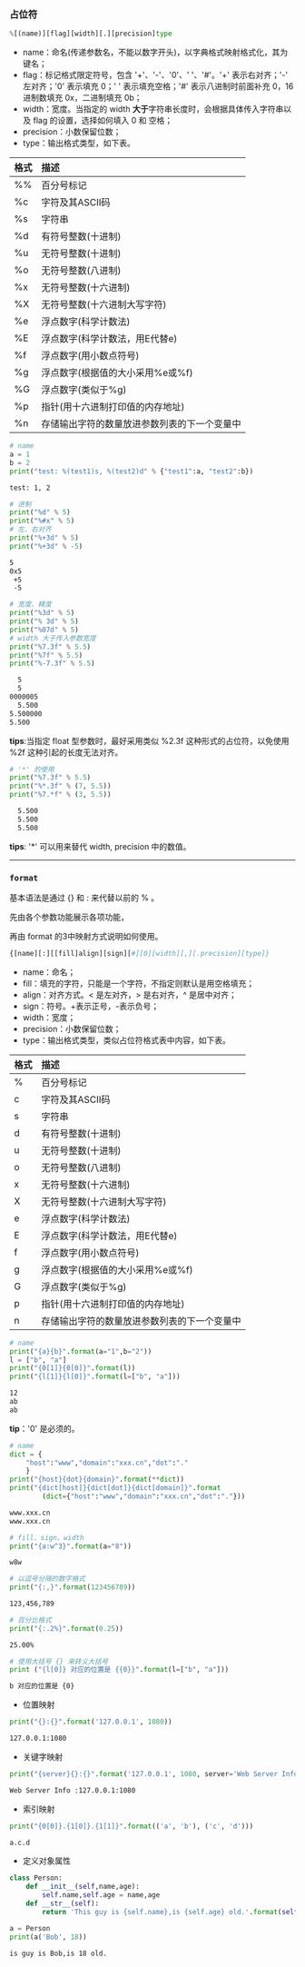 ### 占位符

```python
%[(name)][flag][width][.][precision]type
```

* name：命名(传递参数名，不能以数字开头)，以字典格式映射格式化，其为键名；
* flag：标记格式限定符号，包含 '+'、'-'、'0'、' '、'#'。'+' 表示右对齐；'-' 左对齐；'0' 表示填充 0；' ' 表示填充空格；'#' 表示八进制时前面补充 0，16 进制数填充 0x，二进制填充 0b；
* width：宽度。当指定的 width **大于**字符串长度时，会根据具体传入字符串以及 flag 的设置，选择如何填入 0 和 空格；
* precision：小数保留位数；
* type：输出格式类型，如下表。

|格式|描述|
|:-|:-|
|%%|百分号标记|
|%c|字符及其ASCII码|
|%s|字符串|
|%d|有符号整数(十进制)|
|%u|无符号整数(十进制)|
|%o|无符号整数(八进制)|
|%x|无符号整数(十六进制)|
|%X|无符号整数(十六进制大写字符)|
|%e|浮点数字(科学计数法)|
|%E|浮点数字(科学计数法，用E代替e)|
|%f|浮点数字(用小数点符号)|
|%g|浮点数字(根据值的大小采用%e或%f)|
|%G|浮点数字(类似于%g)|
|%p|指针(用十六进制打印值的内存地址)|
|%n|存储输出字符的数量放进参数列表的下一个变量中|

```python
# name
a = 1
b = 2
print("test: %(test1)s, %(test2)d" % {"test1":a, "test2":b})
```

```bash
test: 1, 2
```

```python
# 进制
print("%d" % 5)
print("%#x" % 5)
# 左、右对齐
print("%+3d" % 5)
print("%+3d" % -5)
```

```bash
5
0x5
 +5
 -5
```

```python
# 宽度、精度
print("%3d" % 5)
print("% 3d" % 5)
print("%07d" % 5)
# width 大于传入参数宽度
print("%7.3f" % 5.5)
print("%7f" % 5.5)
print("%-7.3f" % 5.5)
```

```bash
  5
  5
0000005
  5.500
5.500000
5.500
```

**tips**:当指定 float 型参数时，最好采用类似 %2.3f 这种形式的占位符，以免使用 %2f 这种引起的长度无法对齐。

```python
# '*' 的使用
print("%7.3f" % 5.5)
print("%*.3f" % (7, 5.5))
print("%7.*f" % (3, 5.5))
```

```bash
  5.500
  5.500
  5.500
```

**tips**: '*' 可以用来替代 width, precision 中的数值。

***

### `format`

基本语法是通过 {} 和 : 来代替以前的 % 。

先由各个参数功能展示各项功能，

再由 format 的3中映射方式说明如何使用。

```python
{[name][:][[fill]align][sign][#][0][width][,][.precision][type]}
```

* name：命名；
* fill：填充的字符，只能是一个字符，不指定则默认是用空格填充；
* align：对齐方式。< 是左对齐，> 是右对齐，^ 是居中对齐；
* sign：符号。+表示正号，-表示负号；
* width：宽度；
* precision：小数保留位数；
* type：输出格式类型，类似占位符格式表中内容，如下表。

|格式|描述|
|:-|:-|
|%|百分号标记|
|c|字符及其ASCII码|
|s|字符串|
|d|有符号整数(十进制)|
|u|无符号整数(十进制)|
|o|无符号整数(八进制)|
|x|无符号整数(十六进制)|
|X|无符号整数(十六进制大写字符)|
|e|浮点数字(科学计数法)|
|E|浮点数字(科学计数法，用E代替e)|
|f|浮点数字(用小数点符号)|
|g|浮点数字(根据值的大小采用%e或%f)|
|G|浮点数字(类似于%g)|
|p|指针(用十六进制打印值的内存地址)|
|n|存储输出字符的数量放进参数列表的下一个变量中|

```python
# name
print("{a}{b}".format(a="1",b="2"))
l = ["b", "a"]
print("{0[1]}{0[0]}".format(l))
print("{l[1]}{l[0]}".format(l=["b", "a"]))
```

```bash
12
ab
ab
```

**tip**：'0' 是必须的。

```python
# name
dict = {
    "host":"www","domain":"xxx.cn","dot":"."
    }
print("{host}{dot}{domain}".format(**dict))
print("{dict[host]}{dict[dot]}{dict[domain]}".format
        (dict={"host":"www","domain":"xxx.cn","dot":"."}))
```

```bash
www.xxx.cn
www.xxx.cn
```

```python
# fill、sign、width
print("{a:w^3}".format(a="8"))
```

```bash
w8w
```

```python
# 以逗号分隔的数字格式
print("{:,}".format(123456789))
```

```bash
123,456,789
```

```python
# 百分比格式
print("{:.2%}".format(0.25))
```

```bash
25.00%
```

```python
# 使用大括号 {} 来转义大括号
print ("{l[0]} 对应的位置是 {{0}}".format(l=["b", "a"]))
```

```bash
b 对应的位置是 {0}
```

* 位置映射

```python
print("{}:{}".format('127.0.0.1', 1080))
```

```bash
127.0.0.1:1080
```

* 关键字映射

```python
print("{server}{}:{}".format('127.0.0.1', 1080, server='Web Server Info :'))
```

```bash
Web Server Info :127.0.0.1:1080
```

* 索引映射

```python
print("{0[0]}.{1[0]}.{1[1]}".format(('a', 'b'), ('c', 'd')))
```

```bash
a.c.d
```

* 定义对象属性

```python
class Person:  
    def __init__(self,name,age):  
        self.name,self.age = name,age  
    def __str__(self):  
        return 'This guy is {self.name},is {self.age} old.'.format(self=self)

a = Person
print(a('Bob', 18))
```

```bash
is guy is Bob,is 18 old.
```
